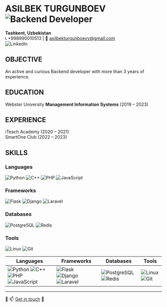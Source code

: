 # ASILBEK TURGUNBOEV ![Backend Developer](https://img.shields.io/badge/Role-Backend_Developer-blue)
**Tashkent, Uzbekistan**  
📞 +998990010513 | 📧 [asilbekturgunboevv@gmail.com](mailto:asilbekturgunboevv@gmail.com)  
![LinkedIn](https://img.shields.io/badge/LinkedIn-0077B5?style=for-the-badge&logo=linkedin&logoColor=white)

## OBJECTIVE

An active and curious Backend developer with more than 3 years of experience.

## EDUCATION
Webster University
**Management Information Systems** (2019 – 2023)

## EXPERIENCE
iTeach Academy (2020 – 2021)  
SmartOne Club (2022 – 2023)

## SKILLS
### Languages
![Python](https://img.shields.io/badge/-Python-3776AB?style=flat&logo=python&logoColor=white) ![C++](https://img.shields.io/badge/-C++-00599C?style=flat&logo=c) ![PHP](https://img.shields.io/badge/-PHP-777BB4?style=flat&logo=php) ![JavaScript](https://img.shields.io/badge/-JavaScript-black?style=flat&logo=javascript)

### Frameworks
![Flask](https://img.shields.io/badge/-Flask-black?style=flat&logo=flask) ![Django](https://img.shields.io/badge/-Django-092E20?style=flat&logo=django) ![Laravel](https://img.shields.io/badge/-Laravel-FF2D20?style=flat&logo=laravel)

### Databases
![PostgreSQL](https://img.shields.io/badge/-PostgreSQL-336791?style=flat&logo=postgresql) ![Redis](https://img.shields.io/badge/-Redis-D92B21?style=flat&logo=redis)

### Tools
![Linux](https://img.shields.io/badge/-Linux-FCC624?style=flat&logo=linux) ![Git](https://img.shields.io/badge/-Git-black?style=flat&logo=git)


| **Languages** | **Frameworks** | **Databases** | **Tools** |
|---------------|----------------|---------------|-----------|
| ![Python](https://img.shields.io/badge/-Python-3776AB?style=flat&logo=python&logoColor=white) ![C++](https://img.shields.io/badge/-C++-00599C?style=flat&logo=c) ![PHP](https://img.shields.io/badge/-PHP-777BB4?style=flat&logo=php) ![JavaScript](https://img.shields.io/badge/-JavaScript-black?style=flat&logo=javascript) | ![Flask](https://img.shields.io/badge/-Flask-black?style=flat&logo=flask) ![Django](https://img.shields.io/badge/-Django-092E20?style=flat&logo=django) ![Laravel](https://img.shields.io/badge/-Laravel-FF2D20?style=flat&logo=laravel) | ![PostgreSQL](https://img.shields.io/badge/-PostgreSQL-336791?style=flat&logo=postgresql) ![Redis](https://img.shields.io/badge/-Redis-D92B21?style=flat&logo=redis) | ![Linux](https://img.shields.io/badge/-Linux-FCC624?style=flat&logo=linux) ![Git](https://img.shields.io/badge/-Git-black?style=flat&logo=git) |


---

🔗 📫 [Get in touch](mailto:asilbekturgunboevv@gmail.com) 🤝
